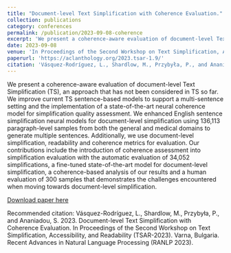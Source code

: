 ```yaml
---
title: "Document-level Text Simplification with Coherence Evaluation."
collection: publications
category: conferences
permalink: /publication/2023-09-08-coherence
excerpt: 'We present a coherence-aware evaluation of document-level Text Simplification (TS), an approach that has not been considered in TS so far. We improve current TS sentence-based models to support a multi-sentence setting and the implementation of a state-of-the-art neural coherence model for simplification quality assessment. We enhanced English sentence simplification neural models for document-level simplification using 136,113 paragraph-level samples from both the general and medical domains to generate multiple sentences. Additionally, we use document-level simplification, readability and coherence metrics for evaluation. Our contributions include the introduction of coherence assessment into simplification evaluation with the automatic evaluation of 34,052 simplifications, a fine-tuned state-of-the-art model for document-level simplification, a coherence-based analysis of our results and a human evaluation of 300 samples that demonstrates the challenges encountered when moving towards document-level simplification.'
date: 2023-09-08
venue: 'In Proceedings of the Second Workshop on Text Simplification, Accessibility, and Readability (TSAR-2023). Varna, Bulgaria. Recent Advances in Natural Language Processing (RANLP 2023).'
paperurl: 'https://aclanthology.org/2023.tsar-1.9/'
citation: 'Vásquez-Rodríguez, L., Shardlow, M., Przybyła, P., and Ananiadou, S. 2023. Document-level Text Simplification with Coherence Evaluation. In Proceedings of the Second Workshop on Text Simplification, Accessibility, and Readability (TSAR-2023). Varna, Bulgaria. Recent Advances in Natural Language Processing (RANLP 2023).'
---
```

We present a coherence-aware evaluation of document-level Text Simplification (TS), an approach that has not been considered in TS so far. We improve current TS sentence-based models to support a multi-sentence setting and the implementation of a state-of-the-art neural coherence model for simplification quality assessment. We enhanced English sentence simplification neural models for document-level simplification using 136,113 paragraph-level samples from both the general and medical domains to generate multiple sentences. Additionally, we use document-level simplification, readability and coherence metrics for evaluation. Our contributions include the introduction of coherence assessment into simplification evaluation with the automatic evaluation of 34,052 simplifications, a fine-tuned state-of-the-art model for document-level simplification, a coherence-based analysis of our results and a human evaluation of 300 samples that demonstrates the challenges encountered when moving towards document-level simplification.

[Download paper here](https://aclanthology.org/2023.tsar-1.9/)

Recommended citation: Vásquez-Rodríguez, L., Shardlow, M., Przybyła, P., and Ananiadou, S. 2023. Document-level Text Simplification with Coherence Evaluation. In Proceedings of the Second Workshop on Text Simplification, Accessibility, and Readability (TSAR-2023). Varna, Bulgaria. Recent Advances in Natural Language Processing (RANLP 2023).